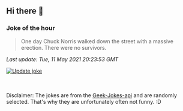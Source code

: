 ## Hi there 👋

### Joke of the hour
<!-- joke -->
>One day Chuck Norris walked down the street with a massive erection. There were no survivors.
<!-- /joke -->

*Last update: Tue, 11 May 2021 20:23:53 GMT*

[![Update joke](https://github.com/nclskfm/nclskfm/actions/workflows/joke.yml/badge.svg)](https://github.com/nclskfm/nclskfm/actions/workflows/joke.yml)

<br><br>
Disclaimer: The jokes are from the [Geek-Jokes-api](https://github.com/sameerkumar18/geek-joke-api) and are randomly selected. That's why they are unfortunately often not funny. :D
